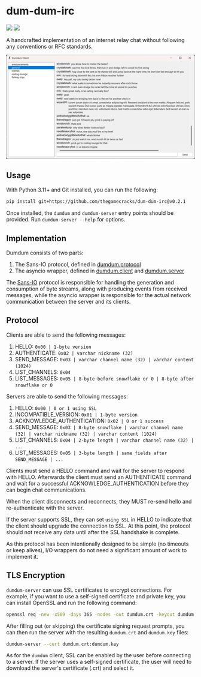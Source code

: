 # dum-dum-irc

[![](https://img.shields.io/github/actions/workflow/status/thegamecracks/dum-dum-irc/pyright-lint.yml?style=flat-square&label=pyright)](https://microsoft.github.io/pyright/#/)
[![](https://img.shields.io/github/actions/workflow/status/thegamecracks/dum-dum-irc/python-test.yml?style=flat-square&logo=pytest&label=tests)](https://docs.pytest.org/en/stable/)

A handcrafted implementation of an internet relay chat without following
any conventions or RFC standards.

![Two client windows side-by-side](/docs/images/demo.png)

## Usage

With Python 3.11+ and Git installed, you can run the following:

```sh
pip install git+https://github.com/thegamecracks/dum-dum-irc@v0.2.1
```

Once installed, the `dumdum` and `dumdum-server` entry points should be
provided. Run `dumdum-server --help` for options.

## Implementation

Dumdum consists of two parts:

1. The Sans-IO protocol, defined in [dumdum.protocol]
2. The asyncio wrapper, defined in [dumdum.client] and [dumdum.server]

The [Sans-IO] protocol is responsible for handling the generation and
consumption of byte streams, along with producing events from received
messages, while the asyncio wrapper is responsible for the actual network
communication between the server and its clients.

[Sans-IO]: https://sans-io.readthedocs.io/

[dumdum.protocol]: /src/dumdum/protocol/
[dumdum.client]: /src/dumdum/client/
[dumdum.server]: /src/dumdum/server.py

## Protocol

Clients are able to send the following messages:

1. HELLO: `0x00 | 1-byte version`
2. AUTHENTICATE: `0x02 | varchar nickname (32)`
3. SEND_MESSAGE: `0x03 | varchar channel name (32) | varchar content (1024)`
4. LIST_CHANNELS: `0x04`
5. LIST_MESSAGES: `0x05 | 8-byte before snowflake or 0 | 8-byte after snowflake or 0`

Servers are able to send the following messages:

1. HELLO: `0x00 | 0 or 1 using SSL`
2. INCOMPATIBLE_VERSION: `0x01 | 1-byte version`
3. ACKNOWLEDGE_AUTHENTICATION: `0x02 | 0 or 1 success`
4. SEND_MESSAGE: `0x03 | 8-byte snowflake | varchar channel name (32) | varchar nickname (32) | varchar content (1024)`
5. LIST_CHANNELS: `0x04 | 2-byte length | varchar channel name (32) | ...`
6. LIST_MESSAGES: `0x05 | 3-byte length | same fields after SEND_MESSAGE | ...`

Clients must send a HELLO command and wait for the server to respond with HELLO.
Afterwards the client must send an AUTHENTICATE command and wait for a successful
ACKNOWLEDGE_AUTHENTICATION before they can begin chat communications.

When the client disconnects and reconnects, they MUST re-send hello
and re-authenticate with the server.

If the server supports SSL, they can set `using SSL` in HELLO to indicate
that the client should upgrade the connection to SSL.
At this point, the protocol should not receive any data until after the
SSL handshake is complete.

As this protocol has been intentionally designed to be simple (no timeouts
or keep alives), I/O wrappers do not need a significant amount of work to
implement it.

## TLS Encryption

`dumdum-server` can use SSL certificates to encrypt connections.
For example, if you want to use a self-signed certificate and private key,
you can install OpenSSL and run the following command:

```sh
openssl req -new -x509 -days 365 -nodes -out dumdum.crt -keyout dumdum.key
```

After filling out (or skipping) the certificate signing request prompts,
you can then run the server with the resulting `dumdum.crt` and `dumdum.key`
files:

```sh
dumdum-server --cert dumdum.crt:dumdum.key
```

As for the `dumdum` client, SSL can be enabled by the user before connecting
to a server. If the server uses a self-signed certificate, the user will need
to download the server's certificate (.crt) and select it.
